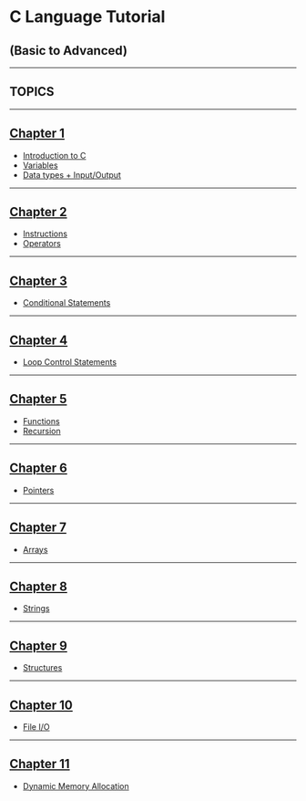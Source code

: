 # C Language Tutorial 
## (Basic to Advanced)
- - - - 
## TOPICS
- - - 
 ## [Chapter 1](https://github.com/Shubham-Bhoite/C-Programming/tree/main/TOPICS/Chapter%201)
 - [Introduction to C](https://github.com/Shubham-Bhoite/C-Programming/blob/main/TOPICS/Chapter%201/Introduction%20to%20C%20Programming.md)
 - [Variables](https://github.com/Shubham-Bhoite/C-Programming/blob/main/TOPICS/Chapter%201/Variables.md)
 - [Data types + Input/Output](https://github.com/Shubham-Bhoite/C-Programming/blob/main/TOPICS/Chapter%201/Data%20Types%20%2B%20Input%20%26%20Output.md)
 - - - - 

## [Chapter 2](https://github.com/Shubham-Bhoite/C-Programming/tree/main/TOPICS/Chapter%202)
- [Instructions](https://github.com/Shubham-Bhoite/C-Programming/blob/main/TOPICS/Chapter%202/Instructions.md)
- [Operators](https://github.com/Shubham-Bhoite/C-Programming/blob/main/TOPICS/Chapter%202/Operators.md)
- - - - 

## [Chapter 3](https://github.com/Shubham-Bhoite/C-Programming/tree/main/TOPICS/Chapter%203)
- [Conditional Statements](https://github.com/Shubham-Bhoite/C-Programming/blob/main/TOPICS/Chapter%203/Conditional%20Statements.md)
- - - 
## [Chapter 4](TOPICS/Chapter%204/)
- [Loop Control Statements](TOPICS/Chapter%204/Loop%20Control%20Statements.md)
- - -

## [Chapter 5](https://github.com/Shubham-Bhoite/C-Programming/tree/main/TOPICS/Chapter%205)
- [Functions](https://github.com/Shubham-Bhoite/C-Programming/blob/main/TOPICS/Chapter%205/Functions)
- [Recursion](https://github.com/Shubham-Bhoite/C-Programming/blob/main/TOPICS/Chapter%205/Recursion.md)
- - - 

## [Chapter 6](https://github.com/Shubham-Bhoite/C-Programming/tree/main/TOPICS/Chapter%206)
- [Pointers](https://github.com/Shubham-Bhoite/C-Programming/blob/main/TOPICS/Chapter%206/Pointers.md)
- - - 

## [Chapter 7](https://github.com/Shubham-Bhoite/C-Programming/tree/main/TOPICS/Chapter%207)
- [Arrays](https://github.com/Shubham-Bhoite/C-Programming/blob/main/TOPICS/Chapter%207/Arrays.md)
- - - 

## [Chapter 8](https://github.com/Shubham-Bhoite/C-Programming/tree/main/TOPICS/Chapter%208)
- [Strings](https://github.com/Shubham-Bhoite/C-Programming/blob/main/TOPICS/Chapter%208/Strings.md)
- - - 

## [Chapter 9](https://github.com/Shubham-Bhoite/C-Programming/tree/main/TOPICS/Chapter%209)
- [Structures](https://github.com/Shubham-Bhoite/C-Programming/blob/main/TOPICS/Chapter%209/Structures.md)
- - - 

## [Chapter 10](https://github.com/Shubham-Bhoite/C-Programming/tree/main/TOPICS/Chapter%2010)
- [File I/O](https://github.com/Shubham-Bhoite/C-Programming/blob/main/TOPICS/Chapter%2010/File%20Input%20%26%20Output.md)
- - - -

## [Chapter 11](https://github.com/Shubham-Bhoite/C-Programming/tree/main/TOPICS/Chapter%2011)
- [Dynamic Memory Allocation](https://github.com/Shubham-Bhoite/C-Programming/blob/main/TOPICS/Chapter%2011/Dynamic%20Memory%20Allocation.md)
